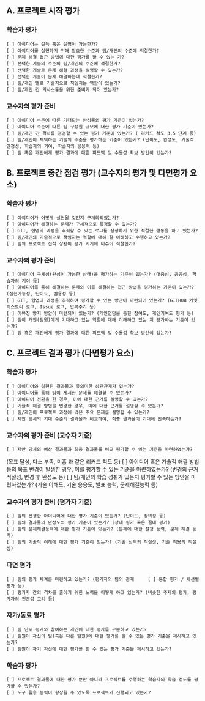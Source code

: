 ## A. 프로젝트 시작 평가

### 학습자 평가
    [ ] 아이디어는 설득 혹은 설명이 가능한가?
    [ ] 아이디어를 실현하기 위해 필요한 수준과 팀/개인의 수준에 적절한가?
    [ ] 문제 해결 접근 방법에 대한 평가를 할 수 있는 가?
    [ ] 선택한 기술의 수준의 팀/개인의 수준에 적절한가?
    [ ] 선택한 기술로 문제 해결 과정을 설명할 수 있는가?
    [ ] 선택한 기술이 문제 해결하는데 적절한가?
    [ ] 팀/개인 별로 기술적으로 책임지는 역할이 있는가?
    [ ] 팀/개인 간 의사소통을 위한 준비가 되어 있는가?

### 교수자의 평가 준비
    [ ] 아이디어 수준에 따른 기대되는 완성물의 평가 기준이 있는가?
    [ ] 아이디어 수준에 따른 팀 구성원 규모에 대한 평가 기준이 있는가?
    [ ] 팀/개인 간 격차를 점검할 수 있는 평가 기준이 있는가? ( 리커드 척도 3,5 단계 등)
    [ ] 팀/개인이 채택하는 기술의 수준을 평가하는 기준이 있는가? (난이도, 완성도, 기술적 안정성, 학습자의 기여, 학습자의 응용력 등)
    [ ] 팀 혹은 개인에게 평가 결과에 대한 피드백 및 수용성 확보 방인이 있는가?

## B. 프로젝트 중간 점검 평가 (교수자의 평가 및 다면평가 요소)

### 학습자 평가
    [ ] 아이디어가 어떻게 실현될 것인지 구체화되었는가?
    [ ] 아이디어가 해결하는 문제가 구체적으로 특정할 수 있는가?
    [ ] GIT, 협업의 과정을 추적할 수 있는 로그를 생성하기 위한 적절한 행동을 하고 있는가?
    [ ] 팀/개인의 기술적으로 책임지는 역할에 대해 잘 이해하고 수행하고 있는가?
    [ ] 팀의 프로젝트 진척 상황이 평가 시기에 비추어 적절한가?

### 교수자의 평가 준비
    [ ] 아이디어 구체성(완성이 가능한 상태)을 평가하는 기준이 있는가? (대중성, 공공성, 학습자의 기여 등)
    [ ] 아이디어를 통해 해결하는 문제와 이를 해결하는 접근 방법을 평가하는 기준이 있는가? (실현가능성, 난이도, 범용성 등)
    [ ] GIT, 협업의 과정을 추적하여 평가할 수 있는 방안이 마련되어 있는가? (GITHUB 커밋 히스토리 로그, Issue 로그, 반복주기 등)
    [ ] 어뷰징 방지 방안이 마련되어 있는가? (개인면담을 통한 참여도, 개인기여도 평가 등)
    [ ] 팀이 개인(팀원)에게 기대하고 있는 역할에 대해 이해하고 있는 지 평가하는 기준이 있는가?
    [ ] 팀 혹은 개인에게 평가 결과에 대한 피드백 및 수용성 확보 방인이 있는가?

## C. 프로젝트 결과 평가 (다면평가 요소)

### 학습자 평가
    [ ] 아이디어와 실현된 결과물과 유의미한 상관관계가 있는가?
    [ ] 아이디어를 통해 팀이 제시한 문제를 해결할 수 있는가?
    [ ] 아이디어 전환을 한 경우, 이에 대한 근거를 설명할 수 있는가?
    [ ] 기술적 해결 방법을 변경한 경우, 이에 대한 근거를 설명할 수 있는가?
    [ ] 팀/개인이 프로젝트 과정에 겪은 주요 문제를 설명할 수 있는가?
    [ ] 제안 당시의 기대 수준의 결과물과 비교하여, 최종 결과물이 기대에 만족하는가?

### 교수자의 평가 준비  (교수자 기준)
    [ ] 제안 당시의 예상 결과물과 최종 결과물를 비교 평가할 수 있는 기준을 마련하였는가?
  (목표 달성, 다소 부족, 미흡 과 같은 리커드 척도 등)
    [ ] 아이디어 혹은 기술적 해결 방법 등의 목표 변경이 발생한 경우, 이를 평가할 수 있는 기준을 마련하였는가?
  (변경의 근거 적절성, 변경 후 완성도 등)
    [ ] 팀/개인의 학습 성취가 있는지 평가할 수 있는 방안을 마련하였는가?
  (기술 이해도, 기술 응용도, 발표 능력, 문제해결능력 등)

### 교수자의 평가 준비  (평가자 기준)
    [ ] 팀의 선정한 아이디어에 대한 평가 기준이 있는가? (난이도, 창의성 등)
    [ ] 팀의 결과물의 완성도의 평가 기준이 있는가? (상대 평가 혹은 절대 평가)
    [ ] 팀의 문제해결능력에 대한 평가 기준이 있는가? (문제에 대한 설정 능력, 문제 해결 능력)
    [ ] 팀의 기술적 이해에 대한 평가 기준이 있는가? (기술 선택의 적절성, 기술 적용의 적절성)

### 다면 평가
    [ ] 팀의 평가 체계를 마련하고 있는가? (평가자의 팀의 관계     [ ] 통합 평가 / 세션별 평가 등)
    [ ] 평가자 간의 격차를 줄이기 위한 노력을 어떻게 하고 있는가? (비슷한 주제의 평가, 평가자의 전문성 고려 등)

### 자가/동료 평가
    [ ] 팀 단위 평가와 참여하는 개인에 대한 평가를 구분하고 있는가?
    [ ] 팀원이 자신의 팀(혹은 다른 팀원)에 대한 평가를 할 수 있는 평가 기준을 제시하고 있는가?
    [ ] 팀원이 자기 자신에 대한 평가를 할 수 있는 평가 기준을 제시하고 있는가?

### 학습자 평가
    [ ] 프로젝트 결과물에 대한 평가 뿐만 아니라 프로젝트를 수행하는 학습자의 학습 정도를 평가할 수 있는가?
    [ ] 도구 활용 능력이 향상될 수 있도록 프로젝트가 진행되고 있는가?
